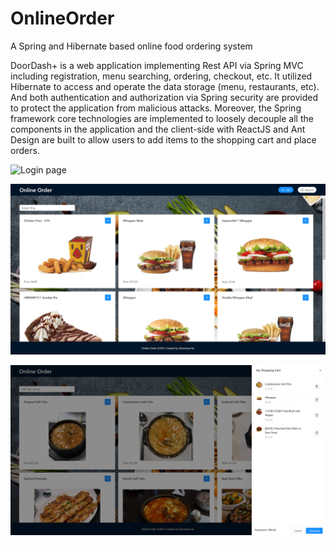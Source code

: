 # OnlineOrder
A Spring and Hibernate based online food ordering system

DoorDash+ is a web application implementing Rest API via Spring MVC including registration, menu searching, ordering, checkout, etc. It utilized Hibernate to access and operate the data storage (menu, restaurants, etc). And both authentication and authorization via Spring security are provided to protect the application from malicious attacks. Moreover, the Spring framework core technologies are implemented to loosely decouple all the components in the application and the client-side with ReactJS and Ant Design are built to allow users to add items to the shopping cart and place orders.

![Login page](/images/login.png)

![Homw page](/images/home.png)

![Checkout page](/images/checkout.png)